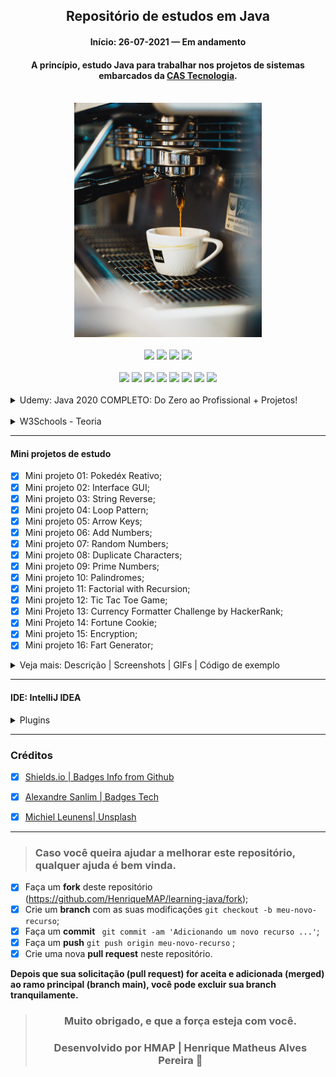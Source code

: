 <div align="center">

## Repositório de estudos em Java

#### Início: 26-07-2021 — Em andamento

#### A princípio, estudo Java para trabalhar nos projetos de sistemas embarcados da [CAS Tecnologia](https://www.castecnologia.com.br).

</div>
<br>
<div align="center">
<img width="300" src="https://github.com/HenriqueMAP/learning-java/blob/master/Java-michiel-leunens-fBB7FeS4Xas-unsplash.jpg?raw=true">
</div>
<br>
<div align="center">
<img src="https://img.shields.io/github/issues/HenriqueMAP/learning-java">
<img src="https://img.shields.io/github/forks/HenriqueMAP/learning-java">
<img src="https://img.shields.io/github/stars/HenriqueMAP/learning-java">
<img src="https://img.shields.io/github/license/HenriqueMAP/learning-java">
</div>
<br>
<div align="center">
<img src="https://img.shields.io/badge/Eclipse-2C2255?style=for-the-badge&logo=eclipse&logoColor=white">
<img src="https://img.shields.io/badge/Git-F05032?style=for-the-badge&logo=git&logoColor=white">
<img src="https://img.shields.io/badge/IntelliJIDEA-000000.svg?style=for-the-badge&logo=intellij-idea&logoColor=white">
<img src="https://img.shields.io/badge/Java-ED8B00?style=for-the-badge&logo=java&logoColor=white">
<img src="https://img.shields.io/badge/Microsoft_Edge-0078D7?style=for-the-badge&logo=Microsoft-edge&logoColor=white">
<img src="https://img.shields.io/badge/Notepad++-90E59A.svg?style=for-the-badge&logo=notepad%2B%2B&logoColor=black">
<img src="https://img.shields.io/badge/Spring-6DB33F?style=for-the-badge&logo=spring&logoColor=white">
<img src="https://img.shields.io/badge/Windows-0078D6?style=for-the-badge&logo=windows&logoColor=white">
</div>
<br>
<details>
  <summary>Udemy: Java 2020 COMPLETO: Do Zero ao Profissional + Projetos!</summary>

> Fundamentos Java, Orientação a Objeto, Programação Funcional, MySQL, MongoDB, Spring Boot, JavaFX, JPA, Hibernate e mais.
> Lecionado por Leonardo Moura Leitao | Arquiteto de Software 
> 535 aulas
> 77 horas

- [x] Algoritmo e Estrutura de Dados
- [x] Fundamentos da Linguagem Java
- [x] Estruturas de Controle
- [x] Classes, Objetos, Métodos
- [x] Orientação a Objeto
- [x] Encapsulamento, Herança, Polimorfismo e Abstração
- [x] Lambdas
- [x] Stream API
- [x] Tratamento de Exceções
- [x] JavaFX
- [x] Banco de Dados Relacional
- [x] Bando de Dados NÃO Relacional (NoSQL)
- [x] JPA (Hibernate)
- [x] Spring Boot

<details>
  <summary>Teoria</summary> 

- [x] Seção 1: Introdução;
- [x] Seção 2: Configuração do Ambiente;
- [x] Seção 3: Fundamentos;
- [x] Secão 4: Estrutura de Controle;
- [x] Seção 5: Classes e Métodos;
- [x] Seção 6: Arrays e Collections;
- [x] Seção 7: Orientação a Objetos;
- [x] Secão 8: Lambdas;
- [x] Seção 9: Stream API;
- [x] Seção 10: Tratamento de Erros;
- [x] Seção 11: Projeto - Campo Minado (+JUnit 5);
- [x] Secão 12: Generics;
- [x] Seção 13: Java Desktop com Swing;
- [x] Seção 14: Banco de Dados Relacional;
- [x] Seção 15: Banco de Dados com JDBC;
- [x] Seção 16: Java Persistence API (JPA);
- [x] Seção 17: Modularidade em Java;
- [x] Seção 18: JavaFX;
- [x] Seção 19: Conceitos sobre Web;
- [x] Secão 20: Spring Boot;
- [x] Seção 21: Banco de Dados Não Relacional (NoSQL);
- [x] Seção 22: Conclusão;

</details>
<br>
<details>
  <summary>Projetos</summary> 
</details>
<hr>
</details>
<br>
<details>
  <summary>W3Schools - Teoria</summary>

[Tutoriais (clique aqui)](https://www.w3schools.com/java/default.asp)

[Exercícios (clique aqui)](https://www.w3schools.com/java/exercise.asp)

<details>
  <summary>Java Tutorial</summary>

- [x] Java Syntax;
- [x] Java Comments;
- [x] Java Variables;
- [x] Java Data Types;
- [x] Java Type Casting;
- [x] Java Operators;
- [x] Java Strings;
- [x] Java Math;
- [x] Java Booleans;
- [x] Java If ... Else;
- [x] Java Switch;
- [x] Java While Loop;
- [x] Java For Loop;
- [x] Java Break / Continue;
- [x] Java Arrays;
  
</details>
<details>
  <summary>Java Methods</summary>

- [ ] Java Methods;
- [ ] Java Method Parameters;
- [ ] Java Method Overloading;
- [ ] Java Scope;
- [ ] Java Recursion;
</details>
<details>
  <summary>Java Classes</summary>

- [ ] Java OOP;
- [ ] Java Classes/Objects;
- [ ] Java Class Attributes;
- [ ] Java Class Methods;
- [ ] Java Constructors;
- [ ] Java Modifiers;
- [ ] Java Encapsulation;
- [ ] Java Packages / API;
- [ ] Java Inheritance;
- [ ] Java Polymorphism;
- [ ] Java Inner Classes;
- [ ] Java Abstraction;
- [ ] Java Interface;
- [ ] Java Enums;
- [ ] Java User Input;
- [ ] Java Date;
- [ ] Java ArrayList;
- [ ] Java LinkedList;
- [ ] Java HashMap;
- [ ] Java HashSet;
- [ ] Java Iterator;
- [ ] Java Wrapper Classes;
- [ ] Java Exceptions;
- [ ] Java RegEx;
- [ ] Java Threads;
- [ ] Java Lambda;

</details>
<details>
  <summary>Java File Handling</summary>

- [ ] Java Files;
- [ ] Java Create/Write Files;
- [ ] Java Read Files; 
- [ ] Java Delete Files;

</details>
<details>
<summary>Java How To</summary>

- [ ] Add Two Numbers; 

</details>
<details>
  <summary>Java Reference</summary>

- [ ] Java Keywords;
- [ ] Java String Methods;
- [ ] Java Math Methods;

</details>
<details>
  <summary>Java Examples</summary>

- [ ] Java Examples;
- [ ] Java Compiler;
- [ ] Java Exercises;
- [ ] Java Quiz;
- [ ] Java Certificate;
  
</details>

</details>

<hr>

#### Mini projetos de estudo

- [x] Mini projeto 01: Pokedéx Reativo;
- [x] Mini projeto 02: Interface GUI;
- [x] Mini projeto 03: String Reverse;
- [x] Mini projeto 04: Loop Pattern;
- [x] Mini projeto 05: Arrow Keys;
- [x] Mini projeto 06: Add Numbers;
- [x] Mini projeto 07: Random Numbers;
- [x] Mini projeto 08: Duplicate Characters;
- [x] Mini projeto 09: Prime Numbers;
- [x] Mini projeto 10: Palindromes;
- [x] Mini projeto 11: Factorial with Recursion;
- [x] Mini projeto 12: Tic Tac Toe Game; 
- [x] Mini Projeto 13: Currency Formatter Challenge by HackerRank;
- [x] Mini Projeto 14: Fortune Cookie;
- [x] Mini projeto 15: Encryption;
- [x] Mini projeto 16: Fart Generator;

<details>
  <summary>Veja mais: Descrição | Screenshots | GIFs | Código de exemplo</summary>

### Mini Projeto 01: Pokedéx Reativo

#### [Desenvolvido por: @anabneri | Ana Beatriz Neri](https://github.com/anabneri/pokedex-youtube)

#### [Playlist no Youtube da @anabneri](https://www.youtube.com/watch?v=7DbPSiA4ENg&list=PLmdyvKzGNf-xpnHkvaut7FwlNt3_lsbYz)

#### [Artigo da @anabneri](https://dev.to/womakerscode/criando-seu-pokedex-com-spring-webflux-mongodb-deploy-no-heroku-21f5)

<details>
  <summary>O que é uma Pokedéx?</summary>
A Pokédex, também conhecida como Poké-Agenda no Brasil (e ainda como Dexter ou Dextette, dependendo da voz masculina ou feminina do aparelho) é uma enciclopédia virtual portátil de alta tecnologia que os treinadores Pokémon transportam para registra todas as espécies diferentes de Pokémon que são encontradas durante a sua viagem como treinadores. Em geral, quando são cumpridos determinados requisitos, a capacidade pode ser aumentada permitindo que a Pokédex possa armazenar dados de outros Pokémon, que não são comuns, assim como os Pokémon de outras regiões.

[Saiba mais](https://pokemon.fandom.com/pt-br/wiki/Pokédex)

<hr>
</details>

<details>
  <summary>Descrição do projeto</summary>
Neste projeto será criada uma aplicação de Create, Read, Update e Delete usando Spring Webflux, com os dados salvos num banco MongoDB e por fim hospedado na Amazon Web Services.

#### Arquitetura

- Elástica;
- Orientação a mensagens;
- Responsiva;
- Resiliente;

#### Tecnologias

- Java JDK 8;
- IDE IntelliJ IDEA CE;
- Maven 3;
- JUnit 5;
- Spring Reactive Web;
- Spring Data Reactive MongoDB;
- Embedded MongoDB Database;
- AWS;

> Spring Webflux é um módulo no SpringBoot, com ele além de criarmos um CRUD, podemos criar uma sequência de eventos, mas isso não quer dizer que sempre devemos usar aplicações reativas, tudo depende do seu cenário e da viabilidade.

<hr>
</details>

<details>
    <summary>Screenshots | GIFs</summary>
<img width="auto" src="https://github.com/HenriqueMAP/learning-java/blob/master/Pokedex/PokedexApplication.png?raw=true">
</details>

<details>
  <summary>Código de exemplo</summary>
  
  ```java
package com.hmap.pokedex;

import com.hmap.pokedex.model.Pokemon;
import com.hmap.pokedex.repository.PokedexRepository;
import org.springframework.boot.CommandLineRunner;
import org.springframework.boot.SpringApplication;
import org.springframework.boot.autoconfigure.SpringBootApplication;
import org.springframework.context.annotation.Bean;
import org.springframework.data.mongodb.core.ReactiveMongoOperations;
import reactor.core.publisher.Flux;

@SpringBootApplication
public class PokedexApplication {

  public static void main(String[] args) { SpringApplication.run(PokedexApplication.class, args); }

  @Bean
  CommandLineRunner init (ReactiveMongoOperations operations,PokedexRepository repository) {
    return args -> {
      Flux<Pokemon> pokedexFlux = Flux.just(
        new Pokemon(null, "Bulbassaur", "Seed", "OverGrow", 06.09),
        new Pokemon(null, "Charizard", "Fire", "Blaze", 90.05),
        new Pokemon(null, "Caterpie", "Earthworm", "Shield Dust", 02.09),
        new Pokemon(null, "Blastoise", "Shellfish", "Torrent", 	06.09))

        .flatMap(repository::save);

        pokedexFlux
          .thenMany(repository.findAll())
          .subscribe(System.out::println);
    };
  }
}
  ```
</details>
<hr>

### Mini Projeto 02: Interface GUI

#### Desenvolvido por: [@Alex Lee](https://github.com/alexlorenlee)

#### [Vídeo no Youtube](https://www.youtube.com/watch?v=5o3fMLPY7qY)

<details>
    <summary>Descrição do projeto</summary>
Desenvolvimento de uma Interface Gráfica do Usuário (GUI), contendo um título fixo, um botão e um texto informando a quantidade de vezes que o botão foi pressionado.
</details>

<details>
    <summary>Screenshots | GIFs</summary>
<img width="auto" src="https://github.com/HenriqueMAP/learning-java/blob/master/AppGUI/AppGUI.png?raw=true">
</details>

<details>
  <summary>Código de exemplo</summary>
  
```java

    public class GUI implements ActionListener {
    
        private int explosionsCount = 0;
        private JFrame guiFrame;
        private JLabel explosionLabel;
        private JPanel guiPanel;
    
        public GUI() {
            guiFrame = new JFrame();
    
            JButton explosionButton = new JButton(" Clique aqui para explodir 🧨 ");
            explosionButton.addActionListener(this);
    
            explosionLabel = new JLabel("Número de explosões: 0");
    
            guiPanel = new JPanel();
            guiPanel.setBorder(BorderFactory.createEmptyBorder(30, 30, 10, 30));
            guiPanel.setLayout(new GridLayout(0,1));
            guiPanel.add(explosionButton);
            guiPanel.add(explosionLabel);
    
            guiFrame.add(guiPanel, BorderLayout.CENTER);
            guiFrame.setDefaultCloseOperation(JFrame.EXIT_ON_CLOSE);
            guiFrame.setTitle("GUI Explosiva 🔥");
            guiFrame.pack();
            guiFrame.setVisible(true);
        }
    
        public static void main(String[] args) {
            new GUI();
        }
    
        @Override
        public void actionPerformed(ActionEvent e) {
            explosionsCount++;
            explosionLabel.setText("Número de explosões: " + explosionsCount);
        }
    }

  ```

</details>

<hr>

### Mini Projeto 03: String Reverse

#### Desenvolvido por: [@Alex Lee](https://github.com/alexlorenlee)

#### [Vídeo no Youtube](https://youtu.be/orUTq3CahRE)

<details>
    <summary>Descrição do projeto</summary>
Desenvolvimento de um script que inverta a ordem de cada caractere na sentença da frase, de modo que a leitura seja invertida.
</details>

<details>
    <summary>Screenshots | GIFs</summary>
<img width="auto" src="https://github.com/HenriqueMAP/learning-java/blob/master/ReverseString/ReverseString.png?raw=true">
</details>

<details>
  <summary>Código de exemplo</summary>

```java

public class ReverseString {

    public static void main(String[] args) {

        final String reverseString = reverse("Explosion");
        System.out.println("String reverse: " + reverseString);
    }

    public static String reverse(String string) {
        final char[] stringLetters = new char[string.length()];

        int letterIndex = 0;
        for (int index = string.length()-1; index >= 0; index--) {
            stringLetters[letterIndex] = string.charAt(index);
            letterIndex++;
        }

        String stringReversed = "";
        for (int index = 0; index < string.length(); index++) {
            stringReversed = stringReversed + stringLetters[index];
        }

        return stringReversed;
    }
}

  ```

</details>

<hr>

### Mini Projeto 04: Loop Pattern

#### Desenvolvido por: [@Alex Lee](https://github.com/alexlorenlee)

#### [Vídeo no Youtube](https://youtu.be/3gzvVPD3n0w)

<details>
    <summary>Descrição do projeto</summary>
Desenvolvimento de um script que obtém o número de estrelas solicitado ao usuário e imprime o valor elevado ao quadrado, porém mostrado como uma somatória de estrelas (ou asteriscos) em linhas diferentes.
</details>

<details>
    <summary>Screenshots | GIFs</summary>
<img width="auto" src="https://github.com/HenriqueMAP/learning-java/blob/master/LoopPattern/LoopPattern.png?raw=true">
</details>

<details>
  <summary>Código de exemplo</summary>

```java

public class LoopPattern {

    public static void main(String[] args) {
        System.out.println("Obi-Wan Kenobi says: Hello there! How many stars would you like?");
        Scanner scanKeyboard = new Scanner (System.in);
        int numberOfStars = scanKeyboard.nextInt();

        for(int indexIncreasingLineStar = 1; indexIncreasingLineStar <= numberOfStars; indexIncreasingLineStar++){

            for(int indexIncreasingRowStar = 0; indexIncreasingRowStar < indexIncreasingLineStar; indexIncreasingRowStar++){
                System.out.print("*");
            }
            System.out.println();
        }

        for(int indexDecreasingLineStar = (numberOfStars - 1); indexDecreasingLineStar > 0; indexDecreasingLineStar--){

            for(int indexDecreasingRowStar = 0; indexDecreasingRowStar < indexDecreasingLineStar; indexDecreasingRowStar++){
                System.out.print("*");
            }
            System.out.println();
        }
    }
}

  ```
</details>

<hr>

### Mini Projeto 05: Arrow Keys

#### Desenvolvido por: [@Alex Lee](https://github.com/alexlorenlee)

#### [Vídeo no Youtube](https://youtu.be/GAn5evoACsM)

<details>
    <summary>Descrição do projeto</summary>
Desenvolvimento de um script que obtém os eventos do teclado ao pressionar as teclas de setas e mostra essa contagem em uma janela GUI (Interface Gráfica do Usuário).
</details>

<details>
    <summary>Screenshots | GIFs</summary>
<img width="auto" src="https://github.com/HenriqueMAP/learning-java/blob/master/ArrowKeys/ArrowKeys.png?raw=true">
</details>

<details>
  <summary>Código de exemplo</summary>

```java

public class ArrowKeys {

    public ArrowKeys() {

        JFrame frame = new JFrame();
        frame.setVisible(true);
        frame.setDefaultCloseOperation(JFrame.EXIT_ON_CLOSE);
        frame.setSize(400, 400);
        frame.setFocusable(true);

        JPanel panel = new JPanel();
        JLabel upArrow = new JLabel();
        JLabel downArrow = new JLabel();
        JLabel leftArrow = new JLabel();
        JLabel rightArrow = new JLabel();

        panel.add(upArrow);
        panel.add(downArrow);
        panel.add(leftArrow);
        panel.add(rightArrow);

        frame.addKeyListener(new KeyListener() {

            int upArrowCount = 0;
            int downArrowCount = 0;
            int leftArrowCount = 0;
            int rightArrowCount = 0;

            @Override
            public void keyTyped(KeyEvent e) {

            }

            @Override
            public void keyPressed(KeyEvent e) {
                int keyCode = e.getKeyCode();
                switch (keyCode) {
                    case KeyEvent.VK_UP:
                        upArrow.setText("Up: " + Integer.toString(upArrowCount++));
                        break;
                    case KeyEvent.VK_DOWN:
                        downArrow.setText("Down: " + Integer.toString(downArrowCount++));
                        break;
                    case KeyEvent.VK_LEFT:
                        leftArrow.setText("Left: " + Integer.toString(leftArrowCount++));
                        break;
                    case KeyEvent.VK_RIGHT:
                        rightArrow.setText("Right: " + Integer.toString(rightArrowCount++));
                        break;
                }
            }

            @Override
            public void keyReleased(KeyEvent e) {

            }
        });
        frame.add(panel);

        upArrow.setText("Up: 0");
        downArrow.setText("Down: 0");
        leftArrow.setText("Left: 0");
        rightArrow.setText("Right: 0");
    }
}    

  ```

</details>

<hr>

### Mini Projeto 06: Add Numbers

#### Desenvolvido por: [@Alex Lee](https://github.com/alexlorenlee)

#### [Vídeo no Youtube](https://youtu.be/dVTgNsv3pX4)

<details>
    <summary>Descrição do projeto</summary>
Desenvolvimento de um script que obtém os números digitados pelo usuário e retorna a soma de dois números.
</details>

<details>
    <summary>Screenshots | GIFs</summary>
<img width="auto" src="https://github.com/HenriqueMAP/learning-java/blob/master/AddNumbers/AddNumbers.png?raw=true">
</details>

<details>
  <summary>Código de exemplo</summary>

```java

public class AddNumbers {

    public static void main(String[] args) {
        Scanner scanKeyboard = new Scanner(System.in);
        System.out.println("Enter the first number: ");
        int firstNumber = scanKeyboard.nextInt();

        System.out.println("Enter the second number: ");
        int secondNumber = scanKeyboard.nextInt();

        System.out.println("The result of the sum: " + (firstNumber + secondNumber));
    }
}

  ```
</details>

<hr>

### Mini Projeto 07: Random Numbers

#### Desenvolvido por: [@Alex Lee](https://github.com/alexlorenlee)

#### [Vídeo no Youtube](https://youtu.be/ucS3vwP9jnk)

<details>
    <summary>Descrição do projeto</summary>
Desenvolvimento de um script que retorna números aleatórios com intervalo definido de 0 a 6.
</details>

<details>
    <summary>Screenshots | GIFs</summary>
<img width="auto" src="https://github.com/HenriqueMAP/learning-java/blob/master/RandomNumbers/RandomNumbers.png?raw=true">
</details>

<details>
  <summary>Código de exemplo</summary>

```java

public class RandomNumbers {

    public static void main(String[] args) {

        Random randomNumbers = new Random();
        int numberChosen = (randomNumbers.nextInt(6) + 1);

        System.out.println("Number randomly chosen: " + numberChosen);
    }

    public RandomNumbers() {
    }
}

  ```
</details>

<hr>

### Mini Projeto 08: Duplicate Characters

#### Desenvolvido por: [@Alex Lee](https://github.com/alexlorenlee)

#### [Vídeo no Youtube](https://youtu.be/tqI18_X_uoc)

<details>
    <summary>Descrição do projeto</summary>
Desenvolvimento de um script que retorna caracteres repetidos dentro de uma String, inclusive espaços vazios.

- [ ] TODO - Melhoria: Analisar somente caracteres e não espaços vazios;
- [ ] TODO - Melhoria: Contar quantas vezes cada caractere foi repetido na String analisada.
</details>

<details>
    <summary>Screenshots | GIFs</summary>
<img width="auto" src="https://github.com/HenriqueMAP/learning-java/blob/master/DuplicateCharacters/DuplicateCharacters.png?raw=true">
</details>

<details>
  <summary>Código de exemplo</summary>

```java

public static void main(String[] args) {

        String sentence = "How many duplicates are there?";
        System.out.println(sentence);

        StringBuilder characters = new StringBuilder();
        StringBuilder duplicates = new StringBuilder();

        for (int i = 0; i < sentence.length(); i++) {
            String current = Character.toString(sentence.charAt(i));

            if (characters.toString().contains(current)) {

                if (!duplicates.toString().contains(current)){
                    duplicates.append(current).append(",");
                }
            }

            characters.append(current);
        }

        System.out.println(duplicates);
    }

  ```
</details>

<hr>

### Mini Projeto 09: Prime Numbers

#### Desenvolvido por: [@Alex Lee](https://github.com/alexlorenlee)

#### [Vídeo no Youtube](https://youtu.be/Hk9n0cWE2OI)

<details>
    <summary>Descrição do projeto</summary>
Desenvolvimento de um script que retorna todos os números primos a partir de um intervalo numérico informado pelo usuário.

</details>

<details>
    <summary>Screenshots | GIFs</summary>
<img width="auto" src="https://github.com/HenriqueMAP/learning-java/blob/master/PrimeNumbers/PrimeNumbers.png?raw=true">
</details>

<details>
  <summary>Código de exemplo</summary>

```java

public class PrimeNumbers {

    public static void main(String[] args) { System.out.println(findPrimes(1, 100)); }

    public static ArrayList<Integer> findPrimes(int startNumber, int endNumber) {

        ArrayList<Integer> primes = new ArrayList<Integer>();

        for (int number = startNumber; number < endNumber; number++) {

            boolean numberPrime = true;
            int numberPair = 2;
            float division = (float) (number / 2);
            int numberLeftOver = (number % numberPair);

            while (division >= numberPair) {
                if ( numberLeftOver == 0) {
                    numberPrime = false;
                    break;
                }

                numberPair++;
            }

            if (numberPrime) {
                primes.add(number);
            }
        }
        return primes;
    }
}

  ```
</details>

<hr>

### Mini Projeto 10: Palindromes

#### Desenvolvido por: [@Alex Lee](https://github.com/alexlorenlee)

#### [Vídeo no Youtube](https://youtu.be/AoRYeB7Os3M)

<details>
    <summary>Descrição do projeto</summary>
Desenvolvimento de um script que retorna se uma frase ou palavra é palíndroma. Palímdroma é a palavra, grupo de palavras, verso ou número que se lê da mesma maneira da esquerda para a direita ou da direita para a esquerda. 

</details>

<details>
    <summary>Screenshots | GIFs</summary>
<img width="auto" src="https://github.com/HenriqueMAP/learning-java/blob/master/Palindromes/Palindromes.png?raw=true">
</details>

<details>
  <summary>Código de exemplo</summary>

```java

public static void main(String[] args) {

        // Exemples: mom, dad, poop, race car, nurses run

        String original = "nurses run";
        original = original.replace(" ", "");

        String reverse = "";
        for( int index = (original.length() - 1); index >= 0; index--) {
            reverse += original.charAt(index);
            System.out.println(reverse);
        }

        boolean palindrome = true;
        for(int index = 0; (index < original.length()); index++) {

            if(original.charAt(index) != reverse.charAt(index)) {
                palindrome = false;
            }
        }

        if(palindrome) {
            System.out.println("Palindrome!");
        } else {
            System.out.println("Not a palindrome!");
        }
    }

 ```

</details>

<hr>

### Mini Projeto 11: Factorial with Recursion

#### Desenvolvido por: [@Alex Lee](https://github.com/alexlorenlee)

#### [Vídeo no Youtube](https://youtu.be/OZuzm1i9g1c)

<details>
    <summary>Descrição do projeto</summary>
Desenvolvimento de um script que retorna o resultado a partir da operação fatorial de um número informado pelo usuário, utilizando a Recursão (ou Recursividade).

> 
> O fatorial de um número inteiro e positivo “n”, representado por “n!” é obtido a partir da multiplicação de todos os seus antecessores até o número um, cuja expressão genérica é n! = n . (n – 1).

> A recursão na programação é bem exemplificada quando uma função é definida em termos de si mesma. Um exemplo da aplicação da recursão são os parsers (analisadores gramaticais) para linguagens de programação. Uma grande vantagem da recursão é que um conjunto infinito de sentenças possíveis, designs ou outros dados podem ser definidos, analisados ou produzidos por um programa de computador finito.

</details>

<details>
    <summary>Screenshots | GIFs</summary>
<img width="auto" src="https://github.com/HenriqueMAP/learning-java/blob/master/FactorialWithRecursion/FactorialWithRecursion.png?raw=true">
</details>

<details>
  <summary>Código de exemplo</summary>

```java

public static void main(String[] args) {
        System.out.println(factorial(5));
    }

    public static int factorial(int number) {

        if (number == 1) {

            System.out.println("factorial(" + number + ") = 1");
            return 1;
        } else {

            System.out.println("factorial(" + number + ") = " + number + " * factorial(" + (number - 1) + ")");
            return number * factorial(number - 1);
        }
    }

 ```

</details>

<hr>

### Mini Projeto 12: Tic Tac Toe Game

#### Desenvolvido por: [@Alex Lee](https://github.com/alexlorenlee)

#### [Vídeo no Youtube](https://youtu.be/gQb3dE-y1S4)

<details>
    <summary>Descrição do projeto</summary>
Desenvolvimento de um script que "simula" o clássico jogo da velha, com o usuário versus o computador. Nele, o jogador que preencher três sequências de símbolos vence o jogo.

>
> O jogo da velha (português brasileiro) ou jogo do galo (português europeu) ou três em linha é um jogo e/ou passatempo popular. É um jogo de regras extremamente simples, que não traz grandes dificuldades para seus jogadores e é facilmente aprendido. A origem é desconhecida, com indicações de que pode ter começado no antigo Egito, onde foram encontrados tabuleiros esculpidos na rocha, que teriam mais de 3.500 anos. De alguma forma, é um jogo "aparentado" dos "Merels".
>

</details>

<details>
    <summary>Screenshots | GIFs</summary>
<img width="auto" src="https://github.com/HenriqueMAP/learning-java/blob/master/TicTacToeGame/TicTacToeGame.png?raw=true">
</details>

<details>
  <summary>Código de exemplo</summary>

```java

 public static void main (String[] args) {

        char[][] gameBoard = {
                {' ', '|', ' ', '|', ' '},
                {'-', '+', '-', '+', '-'},
                {' ', '|', ' ', '|', ' '},
                {'-', '+', '-', '+', '-'},
                {' ', '|', ' ', '|', ' '},
        };

        printGameBoard(gameBoard);
        System.out.println("Enter your placement (1 to 9): ");

        while(true) {
            Scanner keyboardScanner = new Scanner(System.in);
            int positionPlayer = keyboardScanner.nextInt();

            while(positionsPlayer.contains(positionPlayer) || positionsCPU.contains(positionPlayer)){
                System.out.println("Position taken! Enter a correct position.");
                positionPlayer = keyboardScanner.nextInt();
            }

            placePiece(gameBoard, positionPlayer, "player");

            String battleResult = checkWinner();
            if (battleResult.length() > 0) {
                System.out.println(battleResult);
                break;
            }

            Random randomPositionCPU = new Random();
            int positionCPU = randomPositionCPU.nextInt(9) + 1;

            while(positionsPlayer.contains(positionCPU) || positionsCPU.contains(positionCPU)){
                positionCPU = randomPositionCPU.nextInt(9) + 1;
            }

            placePiece(gameBoard, positionCPU, "CPU");
            printGameBoard(gameBoard);

            battleResult = checkWinner();

            if (battleResult.length() > 0) {
                System.out.println(battleResult);
                break;
            }
        }
    }

```

</details>

<hr>

### Mini Projeto 13: [Currency Formatter Challenge by HackerRank](https://www.hackerrank.com/challenges/java-currency-formatter/problem)

#### Desenvolvido por: [@Alex Lee](https://github.com/alexlorenlee)

#### [Vídeo no Youtube](https://youtu.be/L8loHaj-Bgo)

<details>
    <summary>Descrição do projeto</summary>

Desenvolvimento de um script que retorna formatado em moeda, baseado em localidade ou país, o valor informado.
É recomendado o uso da classe  ` NumberFormat ` e o método ` getCurrencyInstance `.

</details>

<details>
    <summary>Screenshots | GIFs</summary>
<img width="auto" src="https://github.com/HenriqueMAP/learning-java/blob/master/JavaCurrencyFormatted/JavaCurrencyFormatted.png?raw=true">
</details>

<details>
  <summary>Código de exemplo</summary>

```java

public class CurrencyFormatted {

    public static void main(String[] args) {

        Scanner inputScanner = new Scanner(System.in);
        double payment = inputScanner.nextDouble();
        inputScanner.close();

        // Write your code here.
        String us = NumberFormat.getCurrencyInstance(Locale.US).format(payment);
        String india = NumberFormat.getCurrencyInstance(new Locale("en", "in")).format(payment);
        String china = NumberFormat.getCurrencyInstance(Locale.CHINA).format(payment);
        String france = NumberFormat.getCurrencyInstance(Locale.FRANCE).format(payment);

        System.out.println("US: " + us);
        System.out.println("India: " + india);
        System.out.println("China: " + china);
        System.out.println("France: " + france);
    }
}

```

</details>

<hr>

### Mini Projeto 14: Fortune Cookie

#### Desenvolvido por: [@Alex Lee](https://github.com/alexlorenlee)

#### [Vídeo no Youtube](https://youtu.be/VGq6i1CDpdc)

<details>
    <summary>Descrição do projeto</summary>

Desenvolvimento de um script que retorna uma mensagem aleatória de biscoitos da sorte (Fortune Cookie).

> Um biscoito da sorte é um biscoito crocante e açucarado geralmente feito de farinha, açúcar, baunilha e óleo de gergelim com um pedaço de papel dentro, uma "fortuna", geralmente um aforismo ou uma vaga profecia. A mensagem dentro também pode incluir uma frase em chinês com tradução e / ou uma lista de números da sorte usados por alguns como números de loteria; uma vez que relativamente poucas mensagens distintas são impressas, no caso registrado em que os números vencedores foram impressos, a loteria teve um número inesperadamente alto de vencedores compartilhando um prêmio.
> 
</details>

<details>
    <summary>Screenshots | GIFs</summary>
<img width="auto" src="https://github.com/HenriqueMAP/learning-java/blob/master/FortuneCookie/FortuneCookie.png?raw=true">
</details>

<details>
  <summary>Código de exemplo</summary>

```java

public class Fortunes {

    static String[] fortunes = {
            "Today it's up to you to create the peacefulness you long for.",
            "A friend asks only for your time not your money.",
            "If you refuse to accept anything but the best, you very often get it.",
            "A smile is your passport into the hearts of others.",
            "A good way to keep healthy is to eat more Chinese food.",
            "Your high-minded principles spell success.",
            "Hard work pays off in the future, laziness pays off now.",
            "Change can hurt, but it leads a path to something better.",
            "Enjoy the good luck a companion brings you.",
            "People are naturally attracted to you.",
            "Hidden in a valley beside an open stream- This will be the type of place where you will find your dream.",
            "A chance meeting opens new doors to success and friendship."
    };

    public static void main(String[] args) {
        Random random = new Random();
        int randomFortunes = random.nextInt(fortunes.length);
        System.out.println(fortunes[randomFortunes]);
    }
}

```

</details>

<hr>

### Mini Projeto 15: Encryption

#### Desenvolvido por: [@Alex Lee](https://github.com/alexlorenlee)

#### [Vídeo no Youtube](https://youtu.be/8wlE6DgOWBs)

<details>
    <summary>Descrição do projeto</summary>

Desenvolvimento de um script que retorna uma mensagem criptografada.

</details>

<details>
    <summary>Screenshots | GIFs</summary>
<img width="auto" src="https://github.com/HenriqueMAP/learning-java/blob/master/Encryption/Encryption.png?raw=true">
</details>

<details>
  <summary>Código de exemplo</summary>

```java

public static void main(String[] args) {

    int key = 6;
    String text = "Hey, how's it hangin?";
    System.out.println(text);

    char[] chars = text.toCharArray();

    for (char c : chars) {
        c += key;
        System.out.print(c);
    }
}

```

</details>


<hr>

### Mini Projeto 16: Fart Generator

#### Desenvolvido por: [@Alex Lee](https://github.com/alexlorenlee)

#### [Vídeo no Youtube](https://youtu.be/rNf8mT0qHLY)

<details>
    <summary>Descrição do projeto</summary>

Desenvolvimento de um script que retorna uma mensagem baseada no seu nome e dia de nascimento.

</details>

<details>
    <summary>Screenshots | GIFs</summary>
<img width="auto" src="https://github.com/HenriqueMAP/learning-java/blob/master/FartGenerator/FartGenerator.png?raw=true">
</details>

<details>
  <summary>Código de exemplo</summary>

```java

public static void main(String[] args) {

    System.out.println("Enter the first letter of your name and \n"
    + "the day of the month you were born: ");

    Scanner keyboardScanner = new Scanner(System.in);

    String letter = keyboardScanner.next().toUpperCase();
    int day = keyboardScanner.nextInt();

    HashMap<String, String> letters = new HashMap<String, String>();
    letters.put("A", "WRETCHED");
    letters.put("B", "DEEPLY");
    letters.put("C", "PHENOMENAL");
    letters.put("D", "GROSSLY");
    letters.put("E", "MONUMENTAL");
    letters.put("F", "EXPLOSIVE");
    letters.put("G", "UNEXPECTEDLY");
    letters.put("H", "THICK");
    letters.put("I", "TINY");
    letters.put("J", "LONG");
    letters.put("K", "GIGANTIC");
    letters.put("L", "TREMENDOUS");
    letters.put("M", "DANGEROUSLY");
    letters.put("N", "CRAZY");
    letters.put("O", "SCRAWNY");
    letters.put("P", "BEAUTIFLY");
    letters.put("Q", "ROTTENLY");
    letters.put("R", "SPOOKY");
    letters.put("S", "LUMPY");
    letters.put("T", "MODERATELY");
    letters.put("U", "HAPPY");
    letters.put("V", "TROUBLESOME");
    letters.put("W", "SAGGY");
    letters.put("X", "HEARTY");
    letters.put("Y", "BIG");
    letters.put("Z", "LUXURIOUS");

    HashMap<Integer, String> days = new HashMap<Integer, String>();
    days.put(1, "SOUR");
    days.put(2, "GREAT");
    days.put(3, "OLD");
    days.put(4, "LOUD");
    days.put(5, "LITTLE");
    days.put(6, "EPIC");
    days.put(7, "WET");
    days.put(8, "DANK");
    days.put(9, "FAKE");
    days.put(10, "SENILE");
    days.put(11, "MUSTY");
    days.put(12, "SHARP");
    days.put(13, "DANGEROUS");
    days.put(14, "MONOTONE");
    days.put(15, "SQUEAKY");
    days.put(16, "NOISELESS");
    days.put(17, "ROTTEN");
    days.put(18, "FAT");
    days.put(19, "SOFT");
    days.put(20, "POTENT");
    days.put(21, "SUDDEN");
    days.put(22, "POWERFUL");
    days.put(23, "STRANGE");
    days.put(24, "STURDY");
    days.put(25, "FLAT");
    days.put(26, "FULL");
    days.put(27, "WINDY");
    days.put(28, "HORRID");
    days.put(29, "HOT");
    days.put(30, "SILENT");

    System.out.println("You are a " + letters.get(letter) + " " + days.get(day) + " FART");
}


```

</details>

</details>

<hr>

#### IDE: IntelliJ IDEA
<details>
<summary>Plugins</summary>

- [Atom Material Icons](https://plugins.jetbrains.com/plugin/10044-atom-material-icons);
- [Codota AI Autocomplete for Java](https://plugins.jetbrains.com/plugin/7638-codota-ai-autocomplete-for-java-and-javascript);
- [GitToolBox](https://plugins.jetbrains.com/plugin/7499-gittoolbox);
- [Material Theme UI](https://plugins.jetbrains.com/plugin/8006-material-theme-ui); 
- [Nyan Progress Bar](https://plugins.jetbrains.com/plugin/8575-nyan-progress-bar);
- [One Dark Theme](https://plugins.jetbrains.com/plugin/11938-one-dark-theme);
- [Rainbow Brackets](https://plugins.jetbrains.com/plugin/10080-rainbow-brackets);
- [Tabnine AI Code Completion](https://plugins.jetbrains.com/plugin/12798-tabnine-ai-code-completion-js-java-python-ts-rust-go-php--more);

</details>

<hr>

### Créditos

- [x] [Shields.io | Badges Info from Github](https://img.shields.io)
- [x] [Alexandre Sanlim | Badges Tech](https://github.com/alexandresanlim/Badges4-README.md-Profile)
- [x] [Michiel Leunens| Unsplash](https://unsplash.com/photos/fBB7FeS4Xas)


<hr>

> ### Caso você queira ajudar a melhorar este repositório, qualquer ajuda é bem vinda.

- [x] Faça um **fork** deste repositório (https://github.com/HenriqueMAP/learning-java/fork);
- [x] Crie um **branch** com as suas modificações ` git checkout -b meu-novo-recurso `;
- [x] Faça um **commit** ` git commit -am 'Adicionando um novo recurso ...'`;
- [x] Faça um **push** ` git push origin meu-novo-recurso ` ;
- [x] Crie uma nova **pull request** neste repositório.

**Depois que sua solicitação (pull request) for aceita e adicionada (merged) ao ramo principal (branch main), você pode excluir sua branch tranquilamente.**

<div align="center">

> ### **Muito obrigado, e que a força esteja com você.**
>
> ### Desenvolvido por **HMAP | Henrique Matheus Alves Pereira** 🦁

</div>

